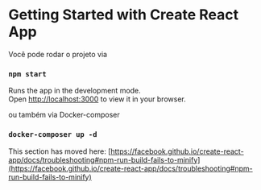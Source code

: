 # Getting Started with Create React App

Você pode rodar o projeto via

### `npm start`

Runs the app in the development mode.\
Open [http://localhost:3000](http://localhost:3000) to view it in your browser.

ou também via Docker-composer

### `docker-composer up -d`


This section has moved here: [https://facebook.github.io/create-react-app/docs/troubleshooting#npm-run-build-fails-to-minify](https://facebook.github.io/create-react-app/docs/troubleshooting#npm-run-build-fails-to-minify)
